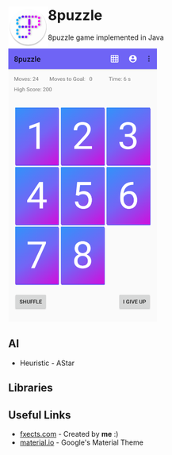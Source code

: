 <h1><img align="left" width="80" height="80" src="https://github.com/retrx0/8puzzle/blob/master/app/src/main/res/mipmap-xxhdpi/ic_launcher_round.png" style = "float:left" alt="logo"> 
8puzzle</h1>

8puzzle game implemented in Java

<img src = "https://github.com/retrx0/8puzzle/blob/master/app/src/main/res/rnds/home.png" height = "550" width = "300"></img>
## AI
* Heuristic - AStar

## Libraries

## Useful Links
* [fxects.com](https://fxects.000webhostapp.com) - Created by **me** :)
* [material.io](https://material.io) - Google's Material Theme
